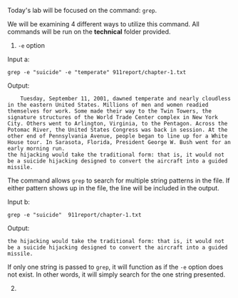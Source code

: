 Today's lab will be focused on the command: ```grep```.

We will be examining 4 different ways to utilize this command. All commands will be run on the **technical** folder provided.

1. ```-e``` option

Input a:

```
grep -e "suicide" -e "temperate" 911report/chapter-1.txt
```

Output:
```
    Tuesday, September 11, 2001, dawned temperate and nearly cloudless in the eastern United States. Millions of men and women readied themselves for work. Some made their way to the Twin Towers, the signature structures of the World Trade Center complex in New York City. Others went to Arlington, Virginia, to the Pentagon. Across the Potomac River, the United States Congress was back in session. At the other end of Pennsylvania Avenue, people began to line up for a White House tour. In Sarasota, Florida, President George W. Bush went for an early morning run.
the hijacking would take the traditional form: that is, it would not be a suicide hijacking designed to convert the aircraft into a guided missile.
```

The command allows ```grep``` to search for multiple string patterns in the file. If either pattern shows up in the file, the line will be included in the output. 

Input b:

```
grep -e "suicide"  911report/chapter-1.txt
```

Output: 

```
the hijacking would take the traditional form: that is, it would not be a suicide hijacking designed to convert the aircraft into a guided missile.
```

If only one string is passed to ```grep```, it will function as if the ```-e``` option does not exist. In other words, it will simply search for the one string presented.

2. ```







